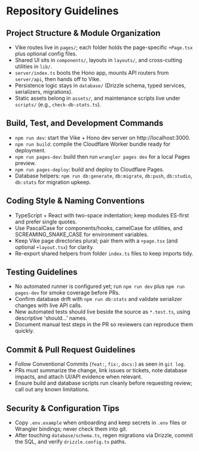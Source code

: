 # Repository Guidelines

## Project Structure & Module Organization
- Vike routes live in `pages/`; each folder holds the page-specific `+Page.tsx` plus optional config files.
- Shared UI sits in `components/`, layouts in `layouts/`, and cross-cutting utilities in `lib/`.
- `server/index.ts` boots the Hono app, mounts API routers from `server/api`, then hands off to Vike.
- Persistence logic stays in `database/` (Drizzle schema, typed services, serializers, migrations).
- Static assets belong in `assets/`, and maintenance scripts live under `scripts/` (e.g., `check-db-stats.ts`).

## Build, Test, and Development Commands
- `npm run dev`: start the Vike + Hono dev server on http://localhost:3000.
- `npm run build`: compile the Cloudflare Worker bundle ready for deployment.
- `npm run pages-dev`: build then run `wrangler pages dev` for a local Pages preview.
- `npm run pages-deploy`: build and deploy to Cloudflare Pages.
- Database helpers: `npm run db:generate`, `db:migrate`, `db:push`, `db:studio`, `db:stats` for migration upkeep.

## Coding Style & Naming Conventions
- TypeScript + React with two-space indentation; keep modules ES-first and prefer single quotes.
- Use PascalCase for components/hooks, camelCase for utilities, and SCREAMING_SNAKE_CASE for environment variables.
- Keep Vike page directories plural; pair them with a `+page.tsx` (and optional `+layout.tsx`) for clarity.
- Re-export shared helpers from folder `index.ts` files to keep imports tidy.

## Testing Guidelines
- No automated runner is configured yet; run `npm run dev` plus `npm run pages-dev` for smoke coverage before PRs.
- Confirm database drift with `npm run db:stats` and validate serializer changes with live API calls.
- New automated tests should live beside the source as `*.test.ts`, using descriptive 'should...' names.
- Document manual test steps in the PR so reviewers can reproduce them quickly.

## Commit & Pull Request Guidelines
- Follow Conventional Commits (`feat:`, `fix:`, `docs:`) as seen in `git log`.
- PRs must summarize the change, link issues or tickets, note database impacts, and attach UI/API evidence when relevant.
- Ensure build and database scripts run cleanly before requesting review; call out any known limitations.

## Security & Configuration Tips
- Copy `.env.example` when onboarding and keep secrets in `.env` files or Wrangler bindings; never check them into git.
- After touching `database/schema.ts`, regen migrations via Drizzle, commit the SQL, and verify `drizzle.config.ts` paths.
